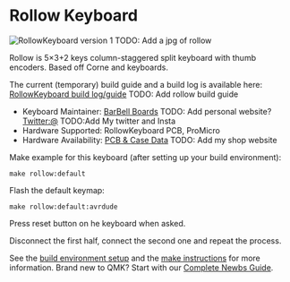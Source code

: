 # Rollow Keyboard

![RollowKeyboard version 1](https://) TODO: Add a jpg of rollow

Rollow is 5×3+2 keys column-staggered split keyboard with thumb encoders. Based off Corne and keyboards.

The current (temporary) build guide and a build log is available here: [RollowKeyboard build log/guide](https://) TODO: Add rollow build guide

* Keyboard Maintainer: [BarBell Boards](https://) TODO: Add personal website? [Twitter:@](https://twitter.com/) TODO:Add My twitter and Insta
* Hardware Supported: RollowKeyboard PCB, ProMicro  
* Hardware Availability: [PCB & Case Data](https://) TODO: Add my shop website

Make example for this keyboard (after setting up your build environment):

    make rollow:default

Flash the default keymap: 

    make rollow:default:avrdude

Press reset button on he keyboard when asked.

Disconnect the first half, connect the second one and repeat the process.

See the [build environment setup](https://docs.qmk.fm/#/getting_started_build_tools) and the [make instructions](https://docs.qmk.fm/#/getting_started_make_guide) for more information. Brand new to QMK? Start with our [Complete Newbs Guide](https://docs.qmk.fm/#/newbs).
